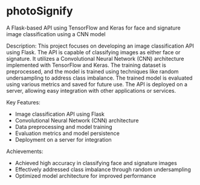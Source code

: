 # photoSignify
A Flask-based API using TensorFlow and Keras for face and signature image classification using a CNN model  

Description:
This project focuses on developing an image classification API using Flask. The API is capable of classifying images as either face or signature. It utilizes a Convolutional Neural Network (CNN) architecture implemented with TensorFlow and Keras. The training dataset is preprocessed, and the model is trained using techniques like random undersampling to address class imbalance. The trained model is evaluated using various metrics and saved for future use. The API is deployed on a server, allowing easy integration with other applications or services.

Key Features:
- Image classification API using Flask
- Convolutional Neural Network (CNN) architecture
- Data preprocessing and model training
- Evaluation metrics and model persistence
- Deployment on a server for integration

Achievements:
- Achieved high accuracy in classifying face and signature images
- Effectively addressed class imbalance through random undersampling
- Optimized model architecture for improved performance
